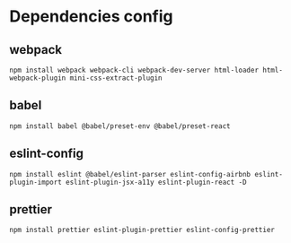 # Dependencies config

## webpack
```
npm install webpack webpack-cli webpack-dev-server html-loader html-webpack-plugin mini-css-extract-plugin
```

## babel
```
npm install babel @babel/preset-env @babel/preset-react
```

## eslint-config
```
npm install eslint @babel/eslint-parser eslint-config-airbnb eslint-plugin-import eslint-plugin-jsx-a11y eslint-plugin-react -D
```

## prettier
```
npm install prettier eslint-plugin-prettier eslint-config-prettier
```